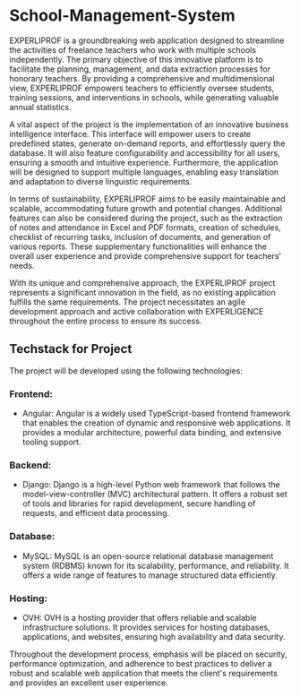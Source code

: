 # School-Management-System
EXPERLIPROF is a groundbreaking web application designed to streamline the activities of freelance teachers who work with multiple schools independently. The primary objective of this innovative platform is to facilitate the planning, management, and data extraction processes for honorary teachers. By providing a comprehensive and multidimensional view, EXPERLIPROF empowers teachers to efficiently oversee students, training sessions, and interventions in schools, while generating valuable annual statistics.

A vital aspect of the project is the implementation of an innovative business intelligence interface. This interface will empower users to create predefined states, generate on-demand reports, and effortlessly query the database. It will also feature configurability and accessibility for all users, ensuring a smooth and intuitive experience. Furthermore, the application will be designed to support multiple languages, enabling easy translation and adaptation to diverse linguistic requirements.

In terms of sustainability, EXPERLIPROF aims to be easily maintainable and scalable, accommodating future growth and potential changes. Additional features can also be considered during the project, such as the extraction of notes and attendance in Excel and PDF formats, creation of schedules, checklist of recurring tasks, inclusion of documents, and generation of various reports. These supplementary functionalities will enhance the overall user experience and provide comprehensive support for teachers' needs.

With its unique and comprehensive approach, the EXPERLIPROF project represents a significant innovation in the field, as no existing application fulfills the same requirements. The project necessitates an agile development approach and active collaboration with EXPERLIGENCE throughout the entire process to ensure its success.

## Techstack for Project
The project will be developed using the following technologies:

### Frontend:

- Angular: Angular is a widely used TypeScript-based frontend framework that enables the creation of dynamic and responsive web applications. It provides a modular architecture, powerful data binding, and extensive tooling support.

### Backend:
- Django: Django is a high-level Python web framework that follows the model-view-controller (MVC) architectural pattern. It offers a robust set of tools and libraries for rapid development, secure handling of requests, and efficient data processing.

### Database:
- MySQL: MySQL is an open-source relational database management system (RDBMS) known for its scalability, performance, and reliability. It offers a wide range of features to manage structured data efficiently.

### Hosting:
- OVH: OVH is a hosting provider that offers reliable and scalable infrastructure solutions. It provides services for hosting databases, applications, and websites, ensuring high availability and data security.

Throughout the development process, emphasis will be placed on security, performance optimization, and adherence to best practices to deliver a robust and scalable web application that meets the client's requirements and provides an excellent user experience.
